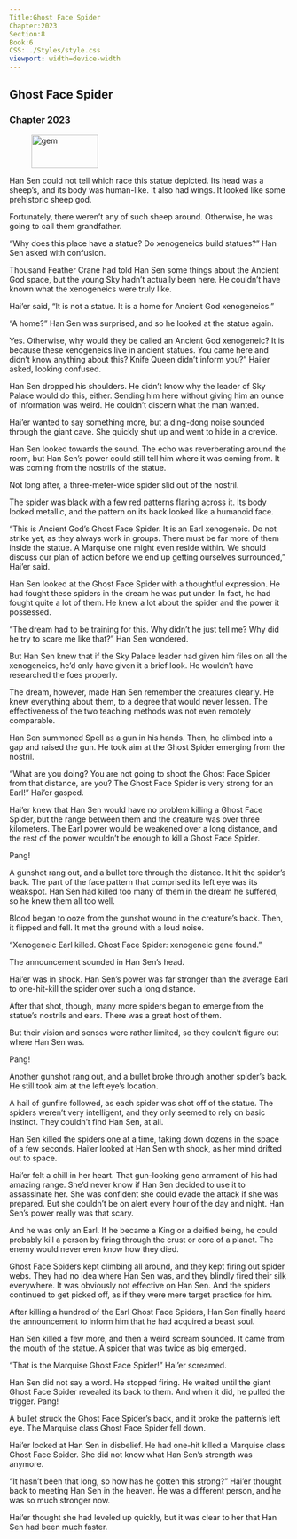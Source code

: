 ```yaml
---
Title:Ghost Face Spider 
Chapter:2023 
Section:8 
Book:6 
CSS:../Styles/style.css 
viewport: width=device-width
---
```

  
## Ghost Face Spider
### Chapter 2023
  
<figure>
	<img src="../Images/gem.gif" alt="gem" id="gem" width="120" height="60" />
</figure>
  

  
Han Sen could not tell which race this statue depicted. Its head was a sheep’s, and its body was human-like. It also had wings. It looked like some prehistoric sheep god.

Fortunately, there weren’t any of such sheep around. Otherwise, he was going to call them grandfather.

“Why does this place have a statue? Do xenogeneics build statues?” Han Sen asked with confusion.

Thousand Feather Crane had told Han Sen some things about the Ancient God space, but the young Sky hadn’t actually been here. He couldn’t have known what the xenogeneics were truly like.

Hai’er said, “It is not a statue. It is a home for Ancient God xenogeneics.”

“A home?” Han Sen was surprised, and so he looked at the statue again.

Yes. Otherwise, why would they be called an Ancient God xenogeneic? It is because these xenogeneics live in ancient statues. You came here and didn’t know anything about this? Knife Queen didn’t inform you?” Hai’er asked, looking confused.

Han Sen dropped his shoulders. He didn’t know why the leader of Sky Palace would do this, either. Sending him here without giving him an ounce of information was weird. He couldn’t discern what the man wanted.

Hai’er wanted to say something more, but a ding-dong noise sounded through the giant cave. She quickly shut up and went to hide in a crevice.

Han Sen looked towards the sound. The echo was reverberating around the room, but Han Sen’s power could still tell him where it was coming from. It was coming from the nostrils of the statue.

Not long after, a three-meter-wide spider slid out of the nostril.

The spider was black with a few red patterns flaring across it. Its body looked metallic, and the pattern on its back looked like a humanoid face.

“This is Ancient God’s Ghost Face Spider. It is an Earl xenogeneic. Do not strike yet, as they always work in groups. There must be far more of them inside the statue. A Marquise one might even reside within. We should discuss our plan of action before we end up getting ourselves surrounded,” Hai’er said.

Han Sen looked at the Ghost Face Spider with a thoughtful expression. He had fought these spiders in the dream he was put under. In fact, he had fought quite a lot of them. He knew a lot about the spider and the power it possessed.

“The dream had to be training for this. Why didn’t he just tell me? Why did he try to scare me like that?” Han Sen wondered.

But Han Sen knew that if the Sky Palace leader had given him files on all the xenogeneics, he’d only have given it a brief look. He wouldn’t have researched the foes properly.

The dream, however, made Han Sen remember the creatures clearly. He knew everything about them, to a degree that would never lessen. The effectiveness of the two teaching methods was not even remotely comparable.

Han Sen summoned Spell as a gun in his hands. Then, he climbed into a gap and raised the gun. He took aim at the Ghost Spider emerging from the nostril.

“What are you doing? You are not going to shoot the Ghost Face Spider from that distance, are you? The Ghost Face Spider is very strong for an Earl!” Hai’er gasped.

Hai’er knew that Han Sen would have no problem killing a Ghost Face Spider, but the range between them and the creature was over three kilometers. The Earl power would be weakened over a long distance, and the rest of the power wouldn’t be enough to kill a Ghost Face Spider.

Pang!

A gunshot rang out, and a bullet tore through the distance. It hit the spider’s back. The part of the face pattern that comprised its left eye was its weakspot. Han Sen had killed too many of them in the dream he suffered, so he knew them all too well.

Blood began to ooze from the gunshot wound in the creature’s back. Then, it flipped and fell. It met the ground with a loud noise.

“Xenogeneic Earl killed. Ghost Face Spider: xenogeneic gene found.”

The announcement sounded in Han Sen’s head.

Hai’er was in shock. Han Sen’s power was far stronger than the average Earl to one-hit-kill the spider over such a long distance.

After that shot, though, many more spiders began to emerge from the statue’s nostrils and ears. There was a great host of them.

But their vision and senses were rather limited, so they couldn’t figure out where Han Sen was.

Pang!

Another gunshot rang out, and a bullet broke through another spider’s back. He still took aim at the left eye’s location.

A hail of gunfire followed, as each spider was shot off of the statue. The spiders weren’t very intelligent, and they only seemed to rely on basic instinct. They couldn’t find Han Sen, at all.

Han Sen killed the spiders one at a time, taking down dozens in the space of a few seconds. Hai’er looked at Han Sen with shock, as her mind drifted out to space.

Hai’er felt a chill in her heart. That gun-looking geno armament of his had amazing range. She’d never know if Han Sen decided to use it to assassinate her. She was confident she could evade the attack if she was prepared. But she couldn’t be on alert every hour of the day and night. Han Sen’s power really was that scary.

And he was only an Earl. If he became a King or a deified being, he could probably kill a person by firing through the crust or core of a planet. The enemy would never even know how they died.

Ghost Face Spiders kept climbing all around, and they kept firing out spider webs. They had no idea where Han Sen was, and they blindly fired their silk everywhere. It was obviously not effective on Han Sen. And the spiders continued to get picked off, as if they were mere target practice for him.

After killing a hundred of the Earl Ghost Face Spiders, Han Sen finally heard the announcement to inform him that he had acquired a beast soul.

Han Sen killed a few more, and then a weird scream sounded. It came from the mouth of the statue. A spider that was twice as big emerged.

“That is the Marquise Ghost Face Spider!” Hai’er screamed.

Han Sen did not say a word. He stopped firing. He waited until the giant Ghost Face Spider revealed its back to them. And when it did, he pulled the trigger. Pang!

A bullet struck the Ghost Face Spider’s back, and it broke the pattern’s left eye. The Marquise class Ghost Face Spider fell down.

Hai’er looked at Han Sen in disbelief. He had one-hit killed a Marquise class Ghost Face Spider. She did not know what Han Sen’s strength was anymore.

“It hasn’t been that long, so how has he gotten this strong?” Hai’er thought back to meeting Han Sen in the heaven. He was a different person, and he was so much stronger now.

Hai’er thought she had leveled up quickly, but it was clear to her that Han Sen had been much faster.